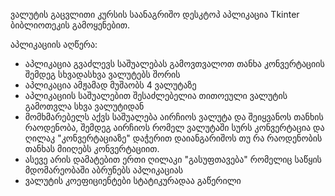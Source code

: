 ვალუტის გაცვლითი კურსის საანაგრიშო დესკტოპ აპლიკაცია Tkinter ბიბლიოთეკის გამოყენებით.

აპლიკაციის აღწერა:
* აპლიკაცია გვაძლევს საშუალებას გამოვთვალოთ თანხა კონვერტაციის შემდეგ სხვადასხვა ვალუტებს შორის 
* აპლიკაცია ამჟამად მუშაობს 4 ვალუტაზე 
* აპლიკაციის საშუალებით შესაძლებელია თითოეული ვალუტის გამოთვლა სხვა ვალუტიდან 
* მომხმარებელს აქვს საშუალება აირჩიოს ვალუტა და შეიყვანოს თანხის რაოდენობა, შემდეგ აირჩიოს რომელ ვალუტაში სურს კონვერტაცია და ღილაკ "კონვერტაციაზე" დაჭერით დაიანგარიშოს თუ რა რაოდენობის თანხას მიიღებს კონვერტაციით. 
* ასევე არის დამატებით ერთი ღილაკი "გასუფთავება" რომელიც საწყის მდომარეობაში აბრუნებს აპლიკაციას 
* ვალუტის კოეფიციენტები სტატიკურადაა გაწერილი

